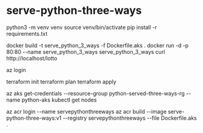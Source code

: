 # serve-python-three-ways
python3 -m venv venv
source venv/bin/activate
pip install -r requirements.txt

docker build -t serve_python_3_ways -f Dockerfile.aks . 
docker run -d -p 80:80 --name serve_python_3_ways serve_python_3_ways
curl http://localhost/lotto

az login

terraform init
terraform plan
terraform apply

az aks get-credentials --resource-group python-served-three-ways-rg --name python-aks
kubectl get nodes

az acr login --name servepythonthreeways
az acr build --image serve-python-three-ways:v1 --registry servepythonthreeways --file Dockerfile.aks .